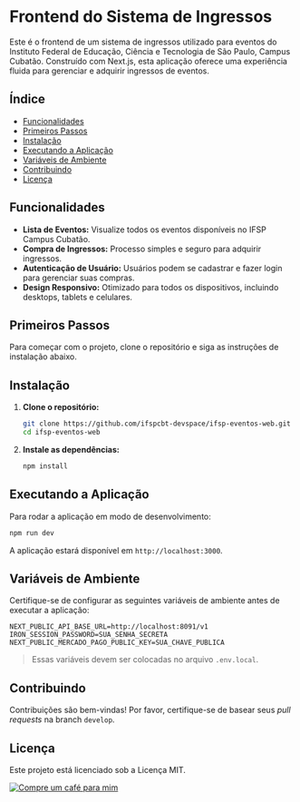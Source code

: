 # Frontend do Sistema de Ingressos

Este é o frontend de um sistema de ingressos utilizado para eventos do Instituto Federal de Educação, Ciência e Tecnologia de São Paulo, Campus Cubatão. Construído com Next.js, esta aplicação oferece uma experiência fluida para gerenciar e adquirir ingressos de eventos.

## Índice

* [Funcionalidades](#funcionalidades)
* [Primeiros Passos](#primeiros-passos)
* [Instalação](#instalação)
* [Executando a Aplicação](#executando-a-aplicação)
* [Variáveis de Ambiente](#variáveis-de-ambiente)
* [Contribuindo](#contribuindo)
* [Licença](#licença)

## Funcionalidades

* **Lista de Eventos:** Visualize todos os eventos disponíveis no IFSP Campus Cubatão.
* **Compra de Ingressos:** Processo simples e seguro para adquirir ingressos.
* **Autenticação de Usuário:** Usuários podem se cadastrar e fazer login para gerenciar suas compras.
* **Design Responsivo:** Otimizado para todos os dispositivos, incluindo desktops, tablets e celulares.

## Primeiros Passos

Para começar com o projeto, clone o repositório e siga as instruções de instalação abaixo.

## Instalação

1. **Clone o repositório:**

   ```bash
   git clone https://github.com/ifspcbt-devspace/ifsp-eventos-web.git
   cd ifsp-eventos-web
   ```

2. **Instale as dependências:**

   ```bash
   npm install
   ```

## Executando a Aplicação

Para rodar a aplicação em modo de desenvolvimento:

```bash
npm run dev
```

A aplicação estará disponível em `http://localhost:3000`.

## Variáveis de Ambiente

Certifique-se de configurar as seguintes variáveis de ambiente antes de executar a aplicação:

```plaintext
NEXT_PUBLIC_API_BASE_URL=http://localhost:8091/v1
IRON_SESSION_PASSWORD=SUA_SENHA_SECRETA
NEXT_PUBLIC_MERCADO_PAGO_PUBLIC_KEY=SUA_CHAVE_PUBLICA
```

> Essas variáveis devem ser colocadas no arquivo `.env.local`.

## Contribuindo

Contribuições são bem-vindas! Por favor, certifique-se de basear seus *pull requests* na branch `develop`.

## Licença

Este projeto está licenciado sob a Licença MIT.

[![Compre um café para mim](https://img.shields.io/badge/Buy%20me%20a%20coffee-donate-yellow?logo=buymeacoffee\&style=for-the-badge)](https://buymeacoffee.com/oleonardosilva)
